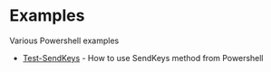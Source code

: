 # Examples

Various Powershell examples

- [Test-SendKeys](src/test-sendkeys.ps1) - How to use SendKeys method from Powershell
